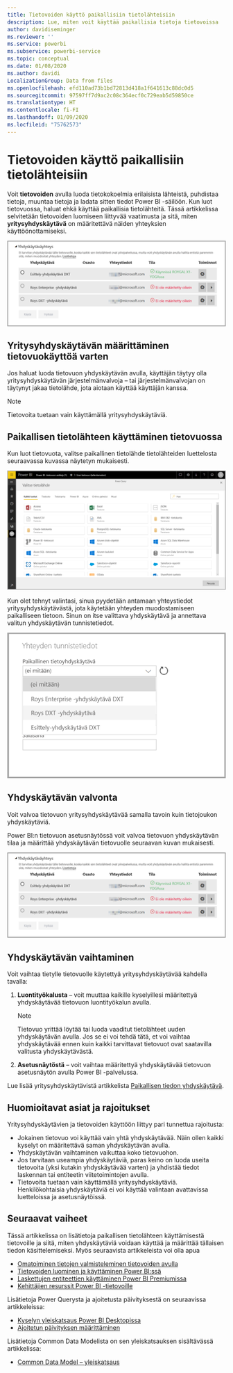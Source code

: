 ```yaml
---
title: Tietovoiden käyttö paikallisiin tietolähteisiin
description: Lue, miten voit käyttää paikallisia tietoja tietovoissa
author: davidiseminger
ms.reviewer: ''
ms.service: powerbi
ms.subservice: powerbi-service
ms.topic: conceptual
ms.date: 01/08/2020
ms.author: davidi
LocalizationGroup: Data from files
ms.openlocfilehash: efd110ad73b1bd72813d418a1f641613c88dc0d5
ms.sourcegitcommit: 97597ff7d9ac2c08c364ecf0c729eab5d59850ce
ms.translationtype: HT
ms.contentlocale: fi-FI
ms.lasthandoff: 01/09/2020
ms.locfileid: "75762573"
---
```

# <a name="using-dataflows-with-on-premises-data-sources"></a>Tietovoiden käyttö paikallisiin tietolähteisiin

Voit **tietovoiden** avulla luoda tietokokoelmia erilaisista lähteistä, puhdistaa tietoja, muuntaa tietoja ja ladata sitten tiedot Power BI -säilöön. Kun luot tietovuossa, haluat ehkä käyttää paikallisia tietolähteitä. Tässä artikkelissa selvitetään tietovoiden luomiseen liittyvää vaatimusta ja sitä, miten **yritysyhdyskäytävä** on määritettävä näiden yhteyksien käyttöönottamiseksi.

![Tietovuot ja yhdyskäytävät](media/service-dataflows-onpremises-gateways/onpremises-gateways_01.png)

## <a name="configuring-an-enterprise-gateway-for-use-with-dataflows"></a>Yritysyhdyskäytävän määrittäminen tietovuokäyttöä varten

Jos haluat luoda tietovuon yhdyskäytävän avulla, käyttäjän täytyy olla yritysyhdyskäytävän järjestelmänvalvoja – tai järjestelmänvalvojan on täytynyt jakaa tietolähde, jota aiotaan käyttää käyttäjän kanssa. 


> [!NOTE]
> Tietovoita tuetaan vain käyttämällä yritysyhdyskäytäviä.

## <a name="using-an-on-premises-data-source-in-a-dataflow"></a>Paikallisen tietolähteen käyttäminen tietovuossa

Kun luot tietovuota, valitse paikallinen tietolähde tietolähteiden luettelosta seuraavassa kuvassa näytetyn mukaisesti.

![Paikallisen tietolähteen valinta](media/service-dataflows-onpremises-gateways/onpremises-gateways_02a.png)

Kun olet tehnyt valintasi, sinua pyydetään antamaan yhteystiedot yritysyhdyskäytävästä, jota käytetään yhteyden muodostamiseen paikalliseen tietoon. Sinun on itse valittava yhdyskäytävä ja annettava valitun yhdyskäytävän tunnistetiedot.

![Anna yhteyden tiedot](media/service-dataflows-onpremises-gateways/onpremises-gateways_03.png)

## <a name="monitoring-your-gateway"></a>Yhdyskäytävän valvonta

Voit valvoa tietovuon yritysyhdyskäytävää samalla tavoin kuin tietojoukon yhdyskäytäviä.

Power BI:n tietovuon asetusnäytössä voit valvoa tietovuon yhdyskäytävän tilaa ja määrittää yhdyskäytävän tietovuolle seuraavan kuvan mukaisesti.

![Yhdyskäytävän valvominen](media/service-dataflows-onpremises-gateways/onpremises-gateways_01.png)

## <a name="changing-a-gateway"></a>Yhdyskäytävän vaihtaminen

Voit vaihtaa tietylle tietovuolle käytettyä yritysyhdyskäytävää kahdella tavalla:

1. **Luontityökalusta** – voit muuttaa kaikille kyselyillesi määritettyä yhdyskäytävää tietovuon luontityökalun avulla.

    > [!NOTE]
    > Tietovuo yrittää löytää tai luoda vaaditut tietolähteet uuden yhdyskäytävän avulla. Jos se ei voi tehdä tätä, et voi vaihtaa yhdyskäytävää ennen kuin kaikki tarvittavat tietovuot ovat saatavilla valitusta yhdyskäytävästä.

2. **Asetusnäytöstä** – voit vaihtaa määritettyä yhdyskäytävää tietovuon asetusnäytön avulla Power BI -palvelussa.

Lue lisää yritysyhdyskäytävistä artikkelista [Paikallisen tiedon yhdyskäytävä](service-gateway-onprem.md).

## <a name="considerations-and-limitations"></a>Huomioitavat asiat ja rajoitukset

Yritysyhdyskäytävien ja tietovoiden käyttöön liittyy pari tunnettua rajoitusta:

* Jokainen tietovuo voi käyttää vain yhtä yhdyskäytävää. Näin ollen kaikki kyselyt on määritettävä saman yhdyskäytävän avulla.
* Yhdyskäytävän vaihtaminen vaikuttaa koko tietovuohon.
* Jos tarvitaan useampia yhdyskäytäviä, paras keino on luoda useita tietovoita (yksi kutakin yhdyskäytävää varten) ja yhdistää tiedot laskennan tai entiteetin viitetoimintojen avulla.
* Tietovoita tuetaan vain käyttämällä yritysyhdyskäytäviä. Henkilökohtaisia yhdyskäytäviä ei voi käyttää valintaan avattavissa luetteloissa ja asetusnäytöissä.


## <a name="next-steps"></a>Seuraavat vaiheet

Tässä artikkelissa on lisätietoja paikallisen tietolähteen käyttämisestä tietovoille ja siitä, miten yhdyskäytäviä voidaan käyttää ja määrittää tällaisen tiedon käsittelemiseksi. Myös seuraavista artikkeleista voi olla apua

* [Omatoiminen tietojen valmisteleminen tietovoiden avulla](service-dataflows-overview.md)
* [Tietovoiden luominen ja käyttäminen Power BI:ssä](service-dataflows-create-use.md)
* [Laskettujen entiteettien käyttäminen Power BI Premiumissa](service-dataflows-computed-entities-premium.md)
* [Kehittäjien resurssit Power BI -tietovoille](service-dataflows-developer-resources.md)

Lisätietoja Power Querysta ja ajoitetusta päivityksestä on seuraavissa artikkeleissa:
* [Kyselyn yleiskatsaus Power BI Desktopissa](desktop-query-overview.md)
* [Ajoitetun päivityksen määrittäminen](refresh-scheduled-refresh.md)

Lisätietoja Common Data Modelista on sen yleiskatsauksen sisältävässä artikkelissa:
* [Common Data Model – yleiskatsaus](https://docs.microsoft.com/powerapps/common-data-model/overview)

